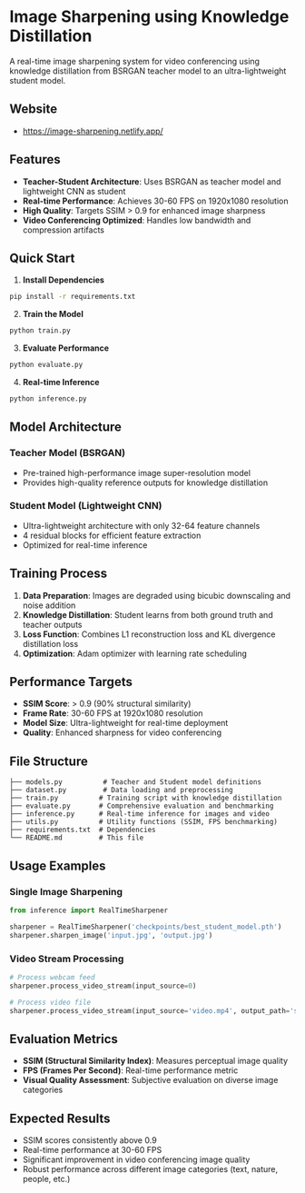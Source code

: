 # Image Sharpening using Knowledge Distillation

A real-time image sharpening system for video conferencing using knowledge distillation from BSRGAN teacher model to an ultra-lightweight student model.

## Website
- https://image-sharpening.netlify.app/

## Features

- **Teacher-Student Architecture**: Uses BSRGAN as teacher model and lightweight CNN as student
- **Real-time Performance**: Achieves 30-60 FPS on 1920x1080 resolution
- **High Quality**: Targets SSIM > 0.9 for enhanced image sharpness
- **Video Conferencing Optimized**: Handles low bandwidth and compression artifacts

## Quick Start

1. **Install Dependencies**
```bash
pip install -r requirements.txt
```

2. **Train the Model**
```bash
python train.py
```

3. **Evaluate Performance**
```bash
python evaluate.py
```

4. **Real-time Inference**
```bash
python inference.py
```

## Model Architecture

### Teacher Model (BSRGAN)
- Pre-trained high-performance image super-resolution model
- Provides high-quality reference outputs for knowledge distillation

### Student Model (Lightweight CNN)
- Ultra-lightweight architecture with only 32-64 feature channels
- 4 residual blocks for efficient feature extraction
- Optimized for real-time inference

## Training Process

1. **Data Preparation**: Images are degraded using bicubic downscaling and noise addition
2. **Knowledge Distillation**: Student learns from both ground truth and teacher outputs
3. **Loss Function**: Combines L1 reconstruction loss and KL divergence distillation loss
4. **Optimization**: Adam optimizer with learning rate scheduling

## Performance Targets

- **SSIM Score**: > 0.9 (90% structural similarity)
- **Frame Rate**: 30-60 FPS at 1920x1080 resolution
- **Model Size**: Ultra-lightweight for real-time deployment
- **Quality**: Enhanced sharpness for video conferencing

## File Structure

```
├── models.py          # Teacher and Student model definitions
├── dataset.py         # Data loading and preprocessing
├── train.py          # Training script with knowledge distillation
├── evaluate.py       # Comprehensive evaluation and benchmarking
├── inference.py      # Real-time inference for images and video
├── utils.py          # Utility functions (SSIM, FPS benchmarking)
├── requirements.txt  # Dependencies
└── README.md         # This file
```

## Usage Examples

### Single Image Sharpening
```python
from inference import RealTimeSharpener

sharpener = RealTimeSharpener('checkpoints/best_student_model.pth')
sharpener.sharpen_image('input.jpg', 'output.jpg')
```

### Video Stream Processing
```python
# Process webcam feed
sharpener.process_video_stream(input_source=0)

# Process video file
sharpener.process_video_stream(input_source='video.mp4', output_path='sharpened_video.avi')
```

## Evaluation Metrics

- **SSIM (Structural Similarity Index)**: Measures perceptual image quality
- **FPS (Frames Per Second)**: Real-time performance metric
- **Visual Quality Assessment**: Subjective evaluation on diverse image categories

## Expected Results

- SSIM scores consistently above 0.9
- Real-time performance at 30-60 FPS
- Significant improvement in video conferencing image quality
- Robust performance across different image categories (text, nature, people, etc.)
